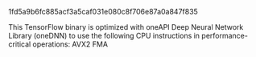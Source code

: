 


1fd5a9b6fc885acf3a5caf031e080c8f706e87a0a847f835

This TensorFlow binary is optimized with oneAPI Deep Neural Network Library (oneDNN) to use the following CPU instructions in performance-critical operations:  AVX2 FMA